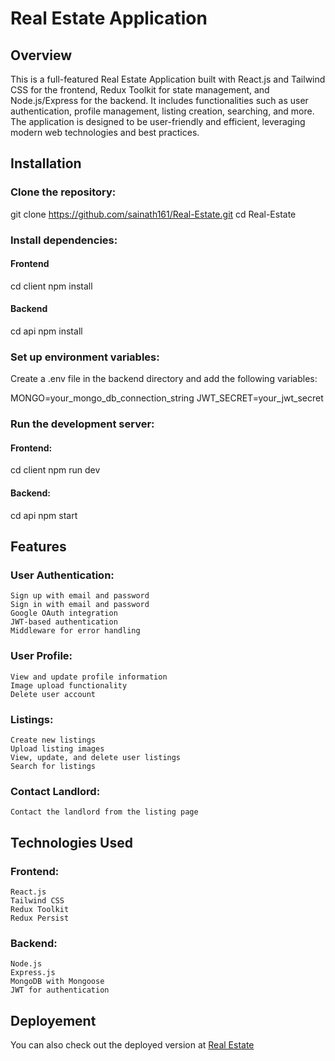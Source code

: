 # Real Estate Application

## Overview

This is a full-featured Real Estate Application built with React.js and Tailwind CSS for the frontend, Redux Toolkit for state management, and Node.js/Express for the backend. It includes functionalities such as user authentication, profile management, listing creation, searching, and more. The application is designed to be user-friendly and efficient, leveraging modern web technologies and best practices.

## Installation

### Clone the repository:

git clone https://github.com/sainath161/Real-Estate.git
cd Real-Estate

### Install dependencies:

#### Frontend

cd client
npm install

#### Backend

cd api
npm install

### Set up environment variables:

Create a .env file in the backend directory and add the following variables:

MONGO=your_mongo_db_connection_string
JWT_SECRET=your_jwt_secret

### Run the development server:

#### Frontend:

cd client
npm run dev

#### Backend:

cd api
npm start

## Features

### User Authentication:

    Sign up with email and password
    Sign in with email and password
    Google OAuth integration
    JWT-based authentication
    Middleware for error handling

### User Profile:

    View and update profile information
    Image upload functionality
    Delete user account

### Listings:

    Create new listings
    Upload listing images
    View, update, and delete user listings
    Search for listings

### Contact Landlord:

    Contact the landlord from the listing page

## Technologies Used

### Frontend:

    React.js
    Tailwind CSS
    Redux Toolkit
    Redux Persist

### Backend:

    Node.js
    Express.js
    MongoDB with Mongoose
    JWT for authentication

## Deployement

You can also check out the deployed version at [Real Estate](https://real-estate-kj91.onrender.com/)

